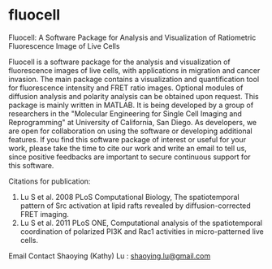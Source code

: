 # fluocell
Fluocell: A Software Package for Analysis and Visualization of Ratiometric Fluorescence Image of Live Cells

Fluocell is a software package for the analysis and visualization of fluorescence images of live cells, with applications in  migration and cancer invasion. The main package contains a visualization and quantification tool for fluorescence intensity and FRET ratio images. Optional modules of diffusion analysis and polarity analysis can be obtained upon request. This package is mainly written in MATLAB. It is being developed by a group of researchers in the "Molecular Engineering for Single Cell 
Imaging and Reprogramming" at University of California, San Diego. As developers, we are open for collaboration on using the 
software or developing additional features. If you find this software package of interest or useful for your work, please 
take the time to cite our work and write an email to tell us, since positive feedbacks are important to secure continuous 
support for this software.

Citations for publication:
1. Lu S et al. 2008 PLoS Computational Biology, The spatiotemporal pattern of Src activation at lipid rafts revealed by 
diffusion-corrected FRET imaging. 
2. Lu S et al. 2011 PLoS ONE, Computational analysis of the spatiotemporal coordination of polarized PI3K and Rac1 activities 
in micro-patterned live cells.

Email Contact Shaoying (Kathy) Lu : shaoying.lu@gmail.com

